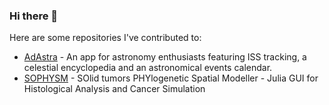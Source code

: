 ### Hi there 👋

Here are some repositories I've contributed to:

- [AdAstra](https://github.com/Gioosu/adAstra) - An app for astronomy enthusiasts featuring ISS tracking, a celestial encyclopedia and an astronomical events calendar.
- [SOPHYSM](https://github.com/BIMIB-DISCo/SOPHYSM.jl) - SOlid tumors PHYlogenetic Spatial Modeller - Julia GUI for Histological Analysis and Cancer Simulation
